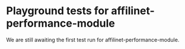 # Playground tests for affilinet-performance-module
We are still awaiting the first test run for affilinet-performance-module.
